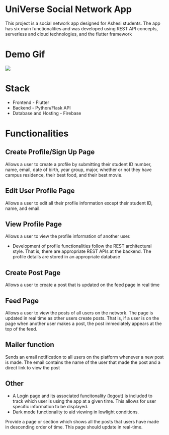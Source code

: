 # UniVerse Social Network App
This project is a social network app designed for Ashesi students. The app has six main functionalities 
and was developed using REST API concepts, serverless and cloud technologies, and the flutter framework

# Demo Gif
![](https://github.com/UniVerse-Social-Network-App/demogif.gif)
<!-- https://github.com/omar-basheer/UniVerse-Social-Network-App/blob/main/demogif.png -->
# Stack
* Frontend - Flutter
* Backend - Python/Flask API
* Database and Hosting - Firebase

# Functionalities
## Create Profile/Sign Up Page
Allows a user to create a profile by submitting their student ID number, name, email, date of birth, year
group, major, whether or not they have campus residence, their best food, and their best
movie.

## Edit User Profile Page
Allows a user to edit all their profile information except their student ID, name,
and email.

## View Profile Page
Allows a user to view the profile information of another user.

* Development of profile functionalities follow the REST architectural style.
That is, there are appropriate REST APIs at the backend. The profile details are 
stored in an appropriate database

## Create Post Page
Allows a user to create a post that is updated on the feed page in real time

## Feed Page
Allows a user to view the posts of all users on the network. The page is updated in real time as other users create posts. 
That is, if a user is on the page when another user makes a post, the post immediately appears at the top of the feed.

## Mailer function
Sends an email notification to all users on the platform whenever a new post is made. The email contains the name of the
user that made the post and a direct link to view the post

## Other
* A Login page and its associated funcitonality (logout) is included to track which user is using the app at a given time.
This allows for user specific information to be displayed.
* Dark mode functionality to aid viewing in lowlight conditions.


Provide a page or section which shows all the posts that users have made in descending
order of time. This page should update in real-time. 
